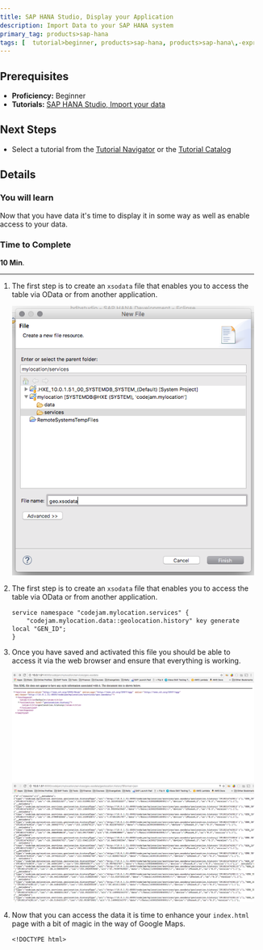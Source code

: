 ```yaml
---
title: SAP HANA Studio, Display your Application
description: Import Data to your SAP HANA system
primary_tag: products>sap-hana
tags: [  tutorial>beginner, products>sap-hana, products>sap-hana\,-express-edition, products>sap-hana-studio ]
---
```

## Prerequisites  
 - **Proficiency:** Beginner
 - **Tutorials:** [SAP HANA Studio, Import your data](http://www.sap.com/developer/tutorials/studio-import-data.html)

## Next Steps
 - Select a tutorial from the [Tutorial Navigator](http://www.sap.com/developer/tutorial-navigator.html) or the [Tutorial Catalog](http://www.sap.com/developer/tutorials.html)

## Details
### You will learn  
Now that you have data it's time to display it in some way as well as enable access to your data.

### Time to Complete
**10 Min**.

---

1. The first step is to create an `xsodata` file that enables you to access the table via OData or from another application.

	![New file](1.png)

2. The first step is to create an `xsodata` file that enables you to access the table via OData or from another application.

	```
	service namespace "codejam.mylocation.services" {
		"codejam.mylocation.data::geolocation.history" key generate local "GEN_ID";
	}
	```

3. 	Once you have saved and activated this file you should be able to access it via the web browser and ensure that everything is working.

	![New file](3.png)
	![New file](4.png)

4. Now that you can access the data it is time to enhance your `index.html` page with a bit of magic in the way of Google Maps.

	```
	<!DOCTYPE html>
<html>
  <head>
    <title>Map Locations</title>
    <meta name="viewport" content="initial-scale=1.0">
    <meta charset="utf-8">
    <style>
      #map {
        height: 80%;
      }
      html, body {
        height: 100%;
        margin: 0;
        padding: 0;
      }
    </style>
	<script src="https://ajax.googleapis.com/ajax/libs/jquery/2.1.3/jquery.min.js"></script>
  </head>
  <body>
    <div id="map"></div>

	<script>
	  	var map;

		function initMap() {
			map = new google.maps.Map(document.getElementById('map'), {
				center: {lat: -34.397, lng: 150.644},
				zoom: 8
			});

			$.ajax({
				url: '/codejam/mylocation/services/geo.xsodata/geolocation.history?&format=json',
				async:false,
				dataType: 'json',
				success: function(data) {
		     	    for(var i = 0; i < data['d']['results'].length; i++) {
			     		jsonDate = data['d']['results'][i]['date'];
			      	    var date = new Date(parseInt(jsonDate.substr(6)));
			      	  	var latLng = new google.maps.LatLng(data['d']['results'][i]['lat'],data['d']['results'][i]['lon']);
			          	var marker = new google.maps.Marker({
			            	position: latLng,
			            	map: map
			          	});
		     	    }
				},
					failure: function(errMsg) {
					console.log(errMsg);
			  	}
			}); 	
		}

	</script>
	<script src="https://maps.googleapis.com/maps/api/js?callback=initMap&key=YOUR_API_KEY"></script>
  </body>
</html>
	```
5. With a bit of magic you should now be able to see your data on a map once you have saved and activated it to the server.

	![New file](6.png)


## Next Steps
 - Select a tutorial from the [Tutorial Navigator](http://www.sap.com/developer/tutorial-navigator.html) or the [Tutorial Catalog](http://www.sap.com/developer/tutorials.html)
